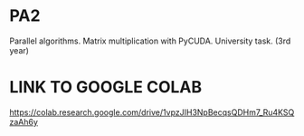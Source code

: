 # PA2
Parallel algorithms. Matrix multiplication with PyCUDA. University task. (3rd year)

# LINK TO GOOGLE COLAB
https://colab.research.google.com/drive/1vpzJIH3NpBecqsQDHm7_Ru4KSQzaAh6y
